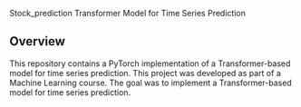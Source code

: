 Stock_prediction
Transformer Model for Time Series Prediction

## Overview
This repository contains a PyTorch implementation of a Transformer-based model for time series prediction. 
This project was developed as part of a Machine Learning course. The goal was to implement a Transformer-based model for time series prediction.
